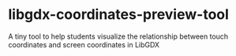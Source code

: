 # libgdx-coordinates-preview-tool
 A tiny tool to help students visualize the relationship between touch coordinates and screen coordinates in LibGDX
